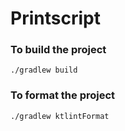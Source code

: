 # Printscript 

### To build the project 
```alex
./gradlew build
```

### To format the project
```alex
./gradlew ktlintFormat
```